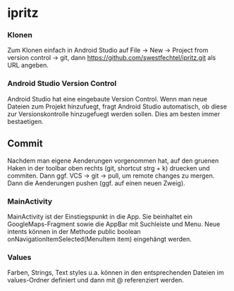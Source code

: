 # ipritz

### Klonen

Zum Klonen einfach in Android Studio auf File -> New -> Project from version control -> git, dann https://github.com/swestfechtel/ipritz.git als URL angeben.

### Android Studio Version Control

Android Studio hat eine eingebaute Version Control. Wenn man neue Dateien zum Projekt hinzufuegt, fragt Android Studio automatisch, ob diese zur Versionskontrolle hinzugefuegt werden sollen. Dies am besten immer bestaetigen.

## Commit

Nachdem man eigene Aenderungen vorgenommen hat, auf den gruenen Haken in der toolbar oben rechts (git, shortcut strg + k) druecken und commiten. Dann ggf. VCS -> git -> pull, um remote changes zu mergen. Dann die Aenderungen pushen (ggf. auf einen neuen Zweig).

### MainActivity

MainActivity ist der Einstiegspunkt in die App. Sie beinhaltet ein GoogleMaps-Fragment sowie die AppBar mit Suchleiste und Menu.
Neue intents können in der Methode public boolean onNavigationItemSelected(MenuItem item) eingehängt werden.

### Values

Farben, Strings, Text styles u.a. können in den entsprechenden Dateien im values-Ordner definiert und dann mit @ referenziert werden.
